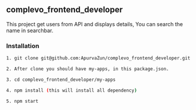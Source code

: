 ## complevo_frontend_developer
This project get users from API and displays details, You can search the name in searchbar.

### Installation

```bash
1. git clone git@github.com:ApurvaZun/complevo_frontend_developer.git

2. After clone you should have my-apps, in this package.json.

3. cd complevo_frontend_developer/my-apps

4. npm install (this will install all dependency)

5. npm start
```

